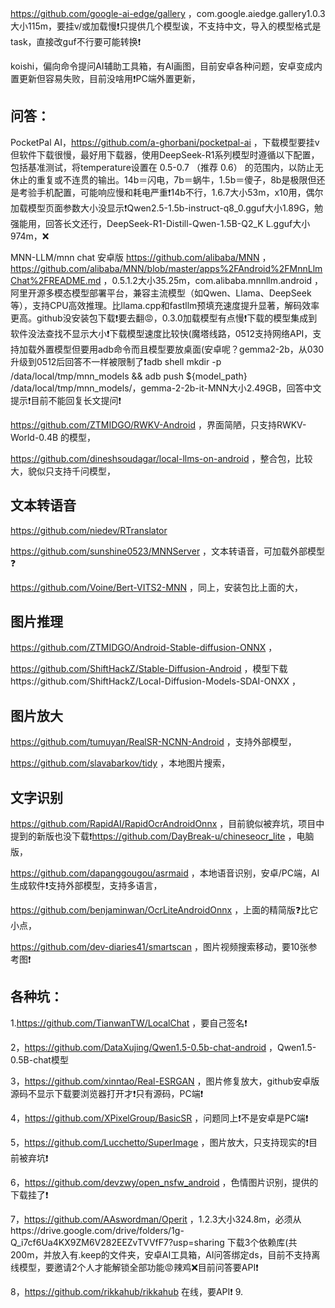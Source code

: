 https://github.com/google-ai-edge/gallery ，com.google.aiedge.gallery1.0.3大小115m，要挂v/或加载慢❗只提供几个模型诶，不支持中文，导入的模型格式是task，直接改guf不行要可能转换❗

koishi，偏向命令提问AI辅助工具箱，有AI画图，目前安卓各种问题，安卓变成内置更新但容易失败，目前没啥用❗PC端外置更新，

## 问答：
PocketPal AI，https://github.com/a-ghorbani/pocketpal-ai ，下载模型要挂v但软件下载很慢，最好用下载器，使用DeepSeek-R1系列模型时遵循以下配置，包括基准测试，将temperature设置在 0.5-0.7 （推荐 0.6） 的范围内，以防止无休止的重复或不连贯的输出。14b＝闪电，7b＝蜗牛，1.5b＝傻子，8b是极限但还是考验手机配置，可能响应慢和耗电严重❗14b不行，1.6.7大小53m，x10用，偶尔加载模型页面参数大小没显示❗Qwen2.5-1.5b-instruct-q8_0.gguf大小1.89G，勉强能用，回答长文还行，DeepSeek-R1-Distill-Qwen-1.5B-Q2_K
L.gguf大小974m，❌

MNN-LLM/mnn chat 安卓版
https://github.com/alibaba/MNN ，https://github.com/alibaba/MNN/blob/master/apps%2FAndroid%2FMnnLlmChat%2FREADME.md ，0.5.1.2大小35.25m，com.alibaba.mnnllm.android ，阿里开源多模态模型部署平台，兼容主流模型（如Qwen、Llama、DeepSeek等），支持CPU高效推理。比llama.cpp和fastllm预填充速度提升显著，解码效率更高。​github没安装包下载❗要去翻😡，0.3.0加载模型有点慢❗下载的模型集成到软件没法查找不显示大小❗下载模型速度比较快(魔塔线路，0512支持网络API，支持加载外置模型但要用adb命令而且模型要放桌面(安卓呢？gemma2-2b，从030升级到0512后回答不一样被限制了❗adb shell mkdir -p /data/local/tmp/mnn_models && adb push ${model_path} /data/local/tmp/mnn_models/，gemma-2-2b-it-MNN大小2.49GB，回答中文提示❗目前不能回复长文提问❗

https://github.com/ZTMIDGO/RWKV-Android ，界面简陋，只支持RWKV-World-0.4B 的模型，

https://github.com/dineshsoudagar/local-llms-on-android ，整合包，比较大，貌似只支持千问模型，

## 文本转语音
https://github.com/niedev/RTranslator

https://github.com/sunshine0523/MNNServer ，文本转语音，可加载外部模型❓

https://github.com/Voine/Bert-VITS2-MNN ，同上，安装包比上面的大，


## 图片推理
https://github.com/ZTMIDGO/Android-Stable-diffusion-ONNX ，

https://github.com/ShiftHackZ/Stable-Diffusion-Android ，模型下载https://github.com/ShiftHackZ/Local-Diffusion-Models-SDAI-ONXX ，

## 图片放大
https://github.com/tumuyan/RealSR-NCNN-Android ，支持外部模型，

https://github.com/slavabarkov/tidy ，本地图片搜索，

## 文字识别
https://github.com/RapidAI/RapidOcrAndroidOnnx ，目前貌似被弃坑，项目中提到的新版也没下载❗https://github.com/DayBreak-u/chineseocr_lite ，电脑版，

https://github.com/dapanggougou/asrmaid ，本地语音识别，安卓/PC端，AI生成软件❗支持外部模型，支持多语言，

https://github.com/benjaminwan/OcrLiteAndroidOnnx ，上面的精简版❓比它小点，

https://github.com/dev-diaries41/smartscan ，图片视频搜索移动，要10张参考图❗

## 各种坑：
1.https://github.com/TianwanTW/LocalChat ，要自己签名❗

2，https://github.com/DataXujing/Qwen1.5-0.5b-chat-android ，Qwen1.5-0.5B-chat模型

3，https://github.com/xinntao/Real-ESRGAN ，图片修复放大，github安卓版源码不显示下载要浏览器打开才❗只有源码，PC端❗

4，https://github.com/XPixelGroup/BasicSR ，问题同上❗不是安卓是PC端❗

5，https://github.com/Lucchetto/SuperImage ，图片放大，只支持现实的❗目前被弃坑❗

6，https://github.com/devzwy/open_nsfw_android ，色情图片识别，提供的下载挂了❗

7，https://github.com/AAswordman/Operit ，1.2.3大小324.8m，必须从https://drive.google.com/drive/folders/1g-Q_i7cf6Ua4KX9ZM6V282EEZvTVVfF7?usp=sharing 下载3个依赖库(共200m，并放入有.keep的文件夹，安卓AI工具箱，AI问答绑定ds，目前不支持离线模型，要邀请2个人才能解锁全部功能😡辣鸡❌目前问答要API❗️

8，https://github.com/rikkahub/rikkahub 在线，要API❗️
9. 